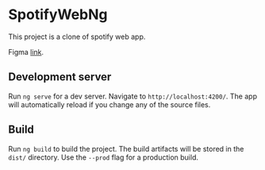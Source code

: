 # SpotifyWebNg

This project is a clone of spotify web app. 

Figma [link](https://www.figma.com/file/uKHj5AsIXRBTHAf9CMFgoj/Spotify-Web).


## Development server

Run `ng serve` for a dev server. Navigate to `http://localhost:4200/`. The app will automatically reload if you change any of the source files.

## Build

Run `ng build` to build the project. The build artifacts will be stored in the `dist/` directory. Use the `--prod` flag for a production build.

